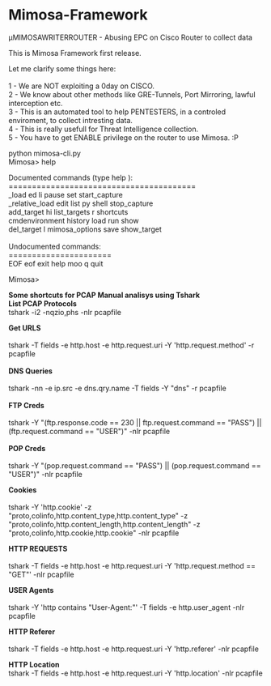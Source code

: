 # Mimosa-Framework<br>
µMIMOSAWRITERROUTER - Abusing EPC on Cisco Router to collect data<br>

This is Mimosa Framework first release.<br>

Let me clarify some things here:<br>
<br>
1 - We are NOT exploiting a 0day on CISCO.<br>
2 - We know about other methods like GRE-Tunnels, Port Mirroring, lawful interception etc.<br>
3 - This is an automated tool to help PENTESTERS, in a controled enviroment, to collect intresting data.<br>
4 - This is really usefull for Threat Intelligence collection.<br>
5 - You have to get ENABLE privilege on the router to use Mimosa. :P<br>

python mimosa-cli.py<br>
Mimosa> help<br>

Documented commands (type help <topic>):<br>
========================================<br>
_load           ed       li              pause  set          start_capture<br>
_relative_load  edit     list            py     shell        stop_capture<br>
add_target      hi       list_targets    r      shortcuts<br>
cmdenvironment  history  load            run    show<br>
del_target      l        mimosa_options  save   show_target<br>
<br>
Undocumented commands:<br>
======================<br>
EOF  eof  exit  help  moo  q  quit<br>

Mimosa><br>


<b>Some shortcuts for PCAP Manual analisys using Tshark</b>
<br>
<b>List PCAP Protocols</b><br>
tshark -i2 -nqzio,phs -nlr pcapfile<br>

<b>Get URLS<br></b>
<br>
tshark -T fields -e http.host -e http.request.uri -Y 'http.request.method' -r pcapfile<br>
<br> 
<b>DNS Queries<br></b>
<br>
tshark -nn -e ip.src -e dns.qry.name  -T fields -Y "dns" -r pcapfile<br>
<br>
<b>FTP Creds<br></b>
<br>
tshark -Y "(ftp.response.code == 230 || ftp.request.command == "PASS") || (ftp.request.command == "USER")" -nlr pcapfile<br>
<br>
<b>POP Creds<br></b>
<br>
tshark -Y "(pop.request.command == "PASS") || (pop.request.command == "USER")" -nlr pcapfile <br>

<b>Cookies<br></b>
<br>
tshark -Y 'http.cookie' -z "proto,colinfo,http.content_type,http.content_type" -z "proto,colinfo,http.content_length,http.content_length" -z "proto,colinfo,http.cookie,http.cookie" -nlr pcapfile<br>

<b>HTTP REQUESTS<br></b>
<br>
tshark -T fields -e http.host -e http.request.uri -Y 'http.request.method == "GET"'  -nlr pcapfile<br>

<b>USER Agents<br></b>
<br>
tshark -Y 'http contains "User-Agent:"' -T fields -e http.user_agent -nlr pcapfile <br>

<b>HTTP Referer<br></b>
<br>
tshark -T fields -e http.host -e http.request.uri -Y 'http.referer' -nlr pcapfile<br>

<b>HTTP Location<br></b>
tshark -T fields -e http.host -e http.request.uri -Y 'http.location' -nlr pcapfile<br>






